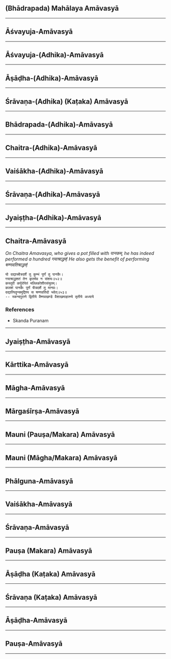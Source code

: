 ## (Bhādrapada) Mahālaya Amāvasyā


---
## Āśvayuja-Amāvasyā


---
## Āśvayuja-(Adhika)-Amāvasyā


---
## Āṣāḍha-(Adhika)-Amāvasyā


---
## Śrāvaṇa-(Adhika) (Kaṭaka) Amāvasyā


---
## Bhādrapada-(Adhika)-Amāvasyā


---
## Chaitra-(Adhika)-Amāvasyā


---
## Vaiśākha-(Adhika)-Amāvasyā


---
## Śrāvaṇa-(Adhika)-Amāvasyā


---
## Jyaiṣṭha-(Adhika)-Amāvasyā


---
## Chaitra-Amāvasyā
_On Chaitra Amavasya, who gives a pot filled with पानकम्, he has indeed performed a hundred गयाश्राद्धम्! He also gets the benefit of performing षण्णवतिश्राद्धम्!_

```
यो दद्याच्चैत्रदर्शे तु कुम्भं पूर्णं तु पानकैः।
गयाश्राद्धशतं तेन कृतमेव न संशयः॥५२॥
कस्तूरी कर्पुरोपेतं मल्लिकोशीरसंयुतम्।
कलशं पानकैः पूर्णं चैत्रदर्शे तु मानवः।
दद्यात्पितॄन्समुद्दिश्य स षण्णवतिदो भवेत्॥५३॥
-- स्कन्दपुराणे द्वितीये वैष्णवखण्डे वैशाखमाहात्म्ये तृतीये अध्याये
```
### References
* Skanda Puranam


---
## Jyaiṣṭha-Amāvasyā


---
## Kārttika-Amāvasyā


---
## Māgha-Amāvasyā


---
## Mārgaśīrṣa-Amāvasyā


---
## Mauni (Pauṣa/Makara) Amāvasyā


---
## Mauni (Māgha/Makara) Amāvasyā


---
## Phālguna-Amāvasyā


---
## Vaiśākha-Amāvasyā


---
## Śrāvaṇa-Amāvasyā


---
## Pauṣa (Makara) Amāvasyā


---
## Āṣāḍha (Kaṭaka) Amāvasyā


---
## Śrāvaṇa (Kaṭaka) Amāvasyā


---
## Āṣāḍha-Amāvasyā


---
## Pauṣa-Amāvasyā


---
